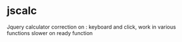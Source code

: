 # jscalc
Jquery calculator
correction on : 
  keyboard and click, work in various functions 
  slower on ready function
  
